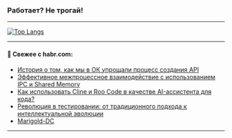 ### Работает? Не трогай!

---
<!--
#### 🛠️ Technical stack:

![Java](https://img.shields.io/badge/Java-informational?logo=Oracle&style=flat&logoColor=white&color=FF4500)
![Kotlin](https://img.shields.io/badge/Kotlin-informational?logo=Kotlin&style=flat&logoColor=white&color=774D97)
![TS](https://img.shields.io/badge/TypeScript-informational?logo=typeScript&style=flat&logoColor=black&color=017acc)
![Python](https://img.shields.io/badge/Python-informational?logo=Python&style=flat&logoColor=black&color=ffdd54) <br>
![Spring](https://img.shields.io/badge/Spring-informational?logo=Spring&style=flat&logoColor=white&color=6DB33F) 
![SpringBoot](https://img.shields.io/badge/SpringBoot-informational?logo=SpringBoot&style=flat&logoColor=white&color=6DB33F)
![Nest](https://img.shields.io/badge/NestJS-informational?logo=NestJS&style=flat&logoColor=white&color=E0234E) 
![NodeJS](https://img.shields.io/badge/NodeJS-informational?logo=node.js&style=flat&logoColor=white&color=70A760)<br>
![PostgreSQL](https://img.shields.io/badge/PostgreSQL-informational?logo=PostgreSQL&style=flat&logoColor=white&color=DAA520)
![MongoDB](https://img.shields.io/badge/MongoDB-informational?logo=MongoDB&style=flat&logoColor=white&color=870000)
![Apache](https://img.shields.io/badge/Apache-informational?logo=apache&style=flat&logoColor=white&color=f74e28)

___ 
-->

<!--- #### 🛠️ : --->

[![Top Langs](https://github-readme-stats-82jvfl3w3-advtsettinggmailcoms-projects.vercel.app/api/top-langs/?username=zloylis&langs_count=10&hide_title=true&title_color=e6edf3&size_weight=0.5&count_weight=0.5&layout=compact&hide_progress=true&hide_border=true&theme=dracula)](https://github.com/zloylis)

<!---


####  :octocat:&nbsp;&nbsp; Статистика:

![GitHub stats](https://github-readme-stats-u2qms2cxw-advtsettinggmailcoms-projects.vercel.app/api?username=zloylis&show_icons=true&hide_border=true&theme=dracula&title_color=e6edf3&include_all_commits=true&count_private=true&hide_rank=false&hide_title=true&rank_icon=github)
-->
---

#### 💬 Свежее с habr.com:

<!-- BLOG-POST-LIST:START -->
- [История о том, как мы в ОК упрощали процесс создания API](https://habr.com/ru/companies/vk/articles/886730/?utm_source=habrahabr&utm_medium=rss&utm_campaign=886730)
- [Эффективное межпроцессное взаимодействие с использованием IPC и Shared Memory](https://habr.com/ru/articles/829334/?utm_source=habrahabr&utm_medium=rss&utm_campaign=829334)
- [Как использовать Cline и Roo Code в качестве AI-ассистента для кода?](https://habr.com/ru/companies/bothub/articles/881248/?utm_source=habrahabr&utm_medium=rss&utm_campaign=881248)
- [Революция в тестировании: от традиционного подхода к интеллектуальной эволюции](https://habr.com/ru/companies/axenix/articles/886596/?utm_source=habrahabr&utm_medium=rss&utm_campaign=886596)
- [Marigold-DC](https://habr.com/ru/articles/886204/?utm_source=habrahabr&utm_medium=rss&utm_campaign=886204)
<!-- BLOG-POST-LIST:END -->

---
